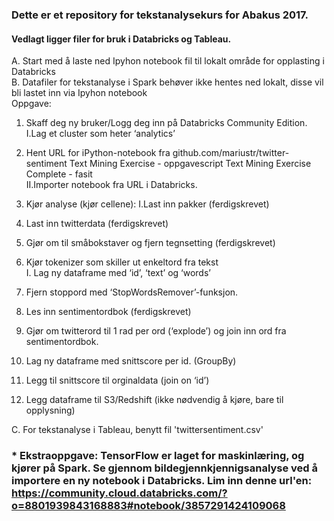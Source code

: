 ### Dette er et repository for tekstanalysekurs for Abakus 2017.  

#### Vedlagt ligger filer for bruk i Databricks og Tableau.

A. Start med å laste ned Ipyhon notebook fil til lokalt område for opplasting i Databricks   
B. Datafiler for tekstanalyse i Spark behøver ikke hentes ned lokalt, disse vil bli lastet inn via Ipyhon notebook  
Oppgave: 

1. Skaff deg ny bruker/Logg deg inn på Databricks Community Edition. 
  I.Lag et cluster som heter ‘analytics’
  
2. Hent URL for iPython-notebook fra github.com/mariustr/twitter-sentiment
  Text Mining Exercise - oppgavescript
  Text Mining Exercise Complete - fasit  
  II.Importer notebook fra URL i Databricks.

3. Kjør analyse (kjør cellene):
  I.Last inn pakker (ferdigskrevet)

2. Last inn twitterdata (ferdigskrevet)

3. Gjør om til småbokstaver og fjern tegnsetting (ferdigskrevet)

4. Kjør tokenizer som skiller ut enkeltord fra tekst  
I. Lag ny dataframe med ‘id’, ‘text’ og ‘words’

5. Fjern stoppord med ‘StopWordsRemover’-funksjon.

6. Les inn sentimentordbok (ferdigskrevet)

7. Gjør om twitterord til 1 rad per ord (‘explode’) og join inn ord fra sentimentordbok.

8. Lag ny dataframe med snittscore per id. (GroupBy)

9. Legg til snittscore til orginaldata (join on ‘id’)

10. Legg dataframe til S3/Redshift (ikke nødvendig å kjøre, bare til opplysning)

C. For tekstanalyse i Tableau, benytt fil 'twittersentiment.csv'  

### * Ekstraoppgave: TensorFlow er laget for maskinlæring, og kjører på Spark. Se gjennom bildegjennkjennigsanalyse ved å importere en ny notebook i Databricks. Lim inn denne url'en: https://community.cloud.databricks.com/?o=8801939843168883#notebook/3857291424109068

